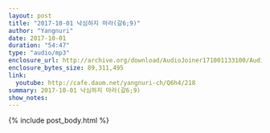 ```yaml
---
layout: post
title: "2017-10-01 낙심하지 마라(갈6;9)"
author: "Yangnuri"
date: 2017-10-01
duration: "54:47"
type: "audio/mp3"
enclosure_url: http://archive.org/download/AudioJoiner171001133100/AudioJoiner171001133100.mp3
enclosure_bytes_size: 89,311,495
link:
  youtube: http://cafe.daum.net/yangnuri-ch/Q6h4/218
summary: 2017-10-01 낙심하지 마라(갈6;9)
show_notes:
---
```



{% include post_body.html %}
